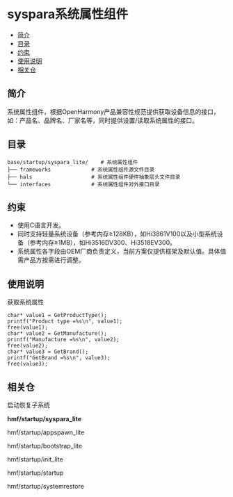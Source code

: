 # syspara系统属性组件<a name="ZH-CN_TOPIC_0000001081867232"></a>

-   [简介](#section469617221261)
-   [目录](#section692981610397)
-   [约束](#section741841418125)
-   [使用说明](#section1464106163817)
-   [相关仓](#section641143415335)

## 简介<a name="section469617221261"></a>

系统属性组件，根据OpenHarmony产品兼容性规范提供获取设备信息的接口，如：产品名、品牌名、厂家名等，同时提供设置/读取系统属性的接口。

## 目录<a name="section692981610397"></a>

```
base/startup/syspara_lite/    # 系统属性组件
├── frameworks             # 系统属性组件源文件目录
├── hals                   # 系统属性组件硬件抽象层头文件目录
└── interfaces             # 系统属性组件对外接口目录
```

## 约束<a name="section741841418125"></a>

-   使用C语言开发。
-   同时支持轻量系统设备（参考内存≥128KB），如Hi3861V100以及小型系统设备（参考内存≥1MB），如Hi3516DV300、Hi3518EV300。
-   系统属性各字段由OEM厂商负责定义，当前方案仅提供框架及默认值。具体值需产品方按需进行调整。

## 使用说明<a name="section1464106163817"></a>

获取系统属性

```
char* value1 = GetProductType();
printf("Product type =%s\n", value1);
free(value1);
char* value2 = GetManufacture();
printf("Manufacture =%s\n", value2);
free(value2);
char* value3 = GetBrand();
printf("GetBrand =%s\n", value3);
free(value3);
```

## 相关仓<a name="section641143415335"></a>

启动恢复子系统

**hmf/startup/syspara\_lite**

hmf/startup/appspawn\_lite

hmf/startup/bootstrap\_lite

hmf/startup/init\_lite

hmf/startup/startup

hmf/startup/systemrestore

